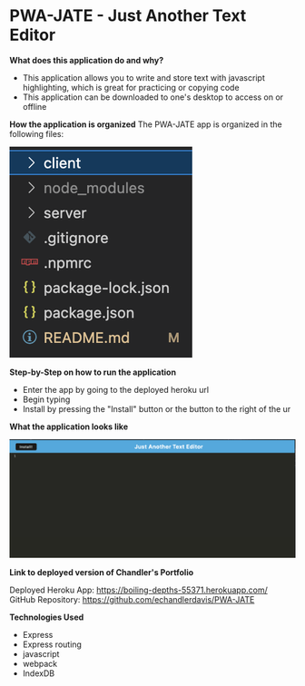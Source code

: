 # PWA-JATE - Just Another Text Editor

**What does this application do and why?**

* This application allows you to write and store text with javascript highlighting, which is great for practicing or copying code
* This application can be downloaded to one's desktop to access on or offline

**How the application is organized**
The PWA-JATE app is organized in the following files:

![Files](./assets/Files.png)

**Step-by-Step on how to run the application**
* Enter the app by going to the deployed heroku url
* Begin typing
* Install by pressing the "Install" button or the button to the right of the ur 


**What the application looks like**

![Image of Homepage](./assets/Homepage.png)



**Link to deployed version of Chandler's Portfolio**

Deployed Heroku App: https://boiling-depths-55371.herokuapp.com/
GitHub Repository: https://github.com/echandlerdavis/PWA-JATE

**Technologies Used** 

* Express
* Express routing
* javascript
* webpack
* IndexDB


